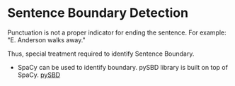 # Sentence Boundary Detection

Punctuation is not a proper indicator for ending the sentence. For example: "E. Anderson walks away."

Thus, special treatment required to identify Sentence Boundary.

- SpaCy can be used to identify boundary. pySBD library is built on top of SpaCy. [pySBD](https://github.com/nipunsadvilkar/pySBD)
